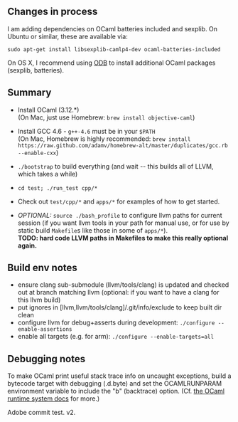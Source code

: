Changes in process
--------------------
I am adding dependencies on OCaml batteries included and sexplib. On Ubuntu or similar, these are available via:

	sudo apt-get install libsexplib-camlp4-dev ocaml-batteries-included

On OS X, I recommend using [ODB](http://oasis.ocamlcore.org/dev/odb/) to install additional OCaml packages (sexplib, batteries).

Summary
-------
- Install OCaml (3.12.*)  
  (On Mac, just use Homebrew: `brew install objective-caml`)

- Install GCC 4.6 - `g++-4.6` must be in your `$PATH`  
  (On Mac, Homebrew is highly recommended: `brew
install https://raw.github.com/adamv/homebrew-alt/master/duplicates/gcc.rb --enable-cxx`)

- `./bootstrap` to build everything (and wait -- this builds all of LLVM, which takes a while)

- `cd test; ./run_test cpp/*`

- Check out `test/cpp/*` and `apps/*` for examples of how to get started.

- _OPTIONAL:_ `source ./bash_profile` to configure llvm paths for current session (if you want llvm tools in your path for manual use, or for use by static build `Makefile`s like those in some of `apps/*`).  
  **TODO: hard code LLVM paths in Makefiles to make this really optional again.**


Build env notes
---------------
- ensure clang sub-submodule (llvm/tools/clang) is updated and checked out at branch matching llvm (optional: if you want to have a clang for this llvm build)
- put ignores in [llvm,llvm/tools/clang]/.git/info/exclude to keep built dir clean
- configure llvm for debug+asserts during development:
    `./configure --enable-assertions`
- enable all targets (e.g. for arm):
    `./configure --enable-targets=all`


Debugging notes
---------------
To make OCaml print useful stack trace info on uncaught exceptions, build a bytecode target with debugging (<target>.d.byte) and set the OCAMLRUNPARAM environment variable to include the "b" (backtrace) option. (Cf. [the OCaml runtime system docs](http://caml.inria.fr/pub/docs/manual-ocaml/manual024.html#toc96) for more.)

Adobe commit test. v2.
